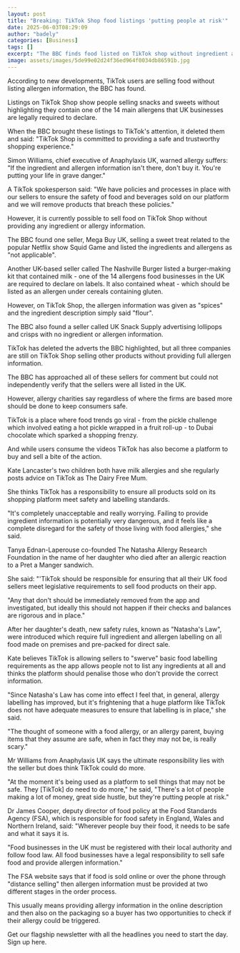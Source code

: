 ```yaml
---
layout: post
title: "Breaking: TikTok Shop food listings 'putting people at risk'"
date: 2025-06-03T08:29:09
author: "badely"
categories: [Business]
tags: []
excerpt: "The BBC finds food listed on TikTok shop without ingredient and allergen information."
image: assets/images/5de99e02d24f36ed964f0034db86591b.jpg
---
```


According to new developments, TikTok users are selling food without listing allergen information, the BBC has found.

Listings on TikTok Shop show people selling snacks and sweets without highlighting they contain one of the 14 main allergens that UK businesses are legally required to declare.

When the BBC brought these listings to TikTok's attention, it deleted them and said: "TikTok Shop is committed to providing a safe and trustworthy shopping experience."

Simon Williams, chief executive of Anaphylaxis UK, warned allergy suffers: "If the ingredient and allergen information isn't there, don't buy it. You're putting your life in grave danger."

A TikTok spokesperson said: "We have policies and processes in place with our sellers to ensure the safety of food and beverages sold on our platform and we will remove products that breach these policies."

However, it is currently possible to sell food on TikTok Shop without providing any ingredient or allergy information.

The BBC found one seller, Mega Buy UK, selling a sweet treat related to the popular Netflix show Squid Game and listed the ingredients and allergens as "not applicable".

Another UK-based seller called The Nashville Burger listed a burger-making kit that contained milk - one of the 14 allergens food businesses in the UK are required to declare on labels. It also contained wheat - which should be listed as an allergen under cereals containing gluten.

However, on TikTok Shop, the allergen information was given as "spices" and the ingredient description simply said "flour".

The BBC also found a seller called UK Snack Supply advertising lollipops and crisps with no ingredient or allergen information.

TikTok has deleted the adverts the BBC highlighted, but all three companies are still on TikTok Shop selling other products without providing full allergen information.

The BBC has approached all of these sellers for comment but could not independently verify that the sellers were all listed in the UK.

However, allergy charities say regardless of where the firms are based more should be done to keep consumers safe.

TikTok is a place where food trends go viral - from the pickle challenge which involved eating a hot pickle wrapped in a fruit roll-up - to Dubai chocolate which sparked a shopping frenzy.

And while users consume the videos TikTok has also become a platform to buy and sell a bite of the action.

Kate Lancaster's two children both have milk allergies and she regularly posts advice on TikTok as The Dairy Free Mum.

She thinks TikTok has a responsibility to ensure all products sold on its shopping platform meet safety and labelling standards.

"It's completely unacceptable and really worrying. Failing to provide ingredient information is potentially very dangerous, and it feels like a complete disregard for the safety of those living with food allergies," she said.

Tanya Ednan-Laperouse co-founded The Natasha Allergy Research Foundation in the name of her daughter who died after an allergic reaction to a Pret a Manger sandwich.

She said: "'TikTok should be responsible for ensuring that all their UK food sellers meet legislative requirements to sell food products on their app. 

"Any that don't should be immediately removed from the app and investigated, but ideally this should not happen if their checks and balances are rigorous and in place."

After her daughter's death, new safety rules, known as "Natasha's Law",  were introduced which require full ingredient and allergen labelling on all food made on premises and pre-packed for direct sale.

Kate believes TikTok is allowing sellers to "swerve" basic food labelling requirements as the app allows people not to list any ingredients at all and thinks the platform should penalise those who don't provide the correct information.

"Since Natasha's Law has come into effect I feel that, in general, allergy labelling has improved, but it's frightening that a huge platform like TikTok does not have adequate measures to ensure that labelling is in place," she said.

"The thought of someone with a food allergy, or an allergy parent, buying items that they assume are safe, when in fact they may not be, is really scary."

Mr Williams from Anaphylaxis UK says the ultimate responsibility lies with the seller but does think TikTok could do more.

"At the moment it's being used as a platform to sell things that may not be safe. They [TikTok] do need to do more," he said, "There's a lot of people making a lot of money, great side hustle, but they're putting people at risk."

Dr James Cooper, deputy director of food policy at the Food Standards Agency (FSA), which is responsible for food safety in England, Wales and Northern Ireland, said: "Wherever people buy their food, it needs to be safe and what it says it is.

"Food businesses in the UK must be registered with their local authority and follow food law. All food businesses have a legal responsibility to sell safe food and provide allergen information."

The FSA website says that if food is sold online or over the phone through "distance selling" then allergen information must be provided at two different stages in the order process.

This usually means providing allergy information in the online description and then also on the packaging so a buyer has two opportunities to check if their allergy could be triggered.

Get our flagship newsletter with all the headlines you need to start the day. Sign up here.

